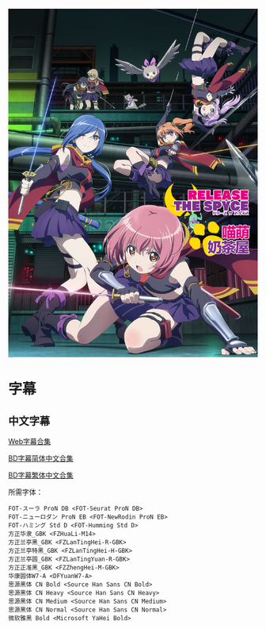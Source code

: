 ![](poster.jpg)

# 字幕

## 中文字幕

[Web字幕合集](https://github.com/Nekomoekissaten-SUB/Nekomoekissaten-poi-Subs/raw/master/Release-the-Spyce/Release_the_Spyce_Web.7z)

[BD字幕简体中文合集](https://github.com/Nekomoekissaten-SUB/Nekomoekissaten-poi-Subs/raw/master/Release-the-Spyce/Release_the_Spyce_BD_CHS.7z)

[BD字幕繁体中文合集](https://github.com/Nekomoekissaten-SUB/Nekomoekissaten-poi-Subs/raw/master/Release-the-Spyce/Release_the_Spyce_BD_CHT.7z)

所需字体：
```
FOT-スーラ ProN DB <FOT-Seurat ProN DB>
FOT-ニューロダン ProN EB <FOT-NewRodin ProN EB>
FOT-ハミング Std D <FOT-Humming Std D>
方正华隶_GBK <FZHuaLi-M14>
方正兰亭黑_GBK <FZLanTingHei-R-GBK>
方正兰亭特黑_GBK <FZLanTingHei-H-GBK>
方正兰亭圆_GBK <FZLanTingYuan-R-GBK>
方正正准黑_GBK <FZZhengHei-M-GBK>
华康圆体W7-A <DFYuanW7-A>
思源黑体 CN Bold <Source Han Sans CN Bold>
思源黑体 CN Heavy <Source Han Sans CN Heavy>
思源黑体 CN Medium <Source Han Sans CN Medium>
思源黑体 CN Normal <Source Han Sans CN Normal>
微软雅黑 Bold <Microsoft YaHei Bold>
```